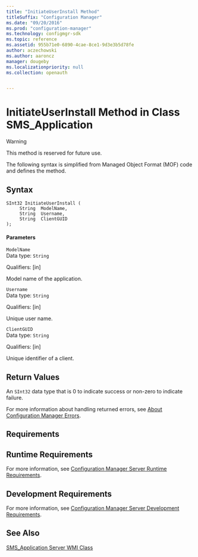 ```yaml
---
title: "InitiateUserInstall Method"
titleSuffix: "Configuration Manager"
ms.date: "09/20/2016"
ms.prod: "configuration-manager"
ms.technology: configmgr-sdk
ms.topic: reference
ms.assetid: 955b71e0-6890-4cae-8ce1-9d3e3b5d78fe
author: aczechowski
ms.author: aaroncz
manager: dougeby
ms.localizationpriority: null
ms.collection: openauth


---
```

# InitiateUserInstall Method in Class SMS_Application
> [!WARNING]
>  This method is reserved for future use.  

 The following syntax is simplified from Managed Object Format (MOF) code and defines the method.  

## Syntax  

```  
SInt32 InitiateUserInstall (  
     String  ModelName,  
     String  Username,  
     String  ClientGUID  
);  

```  

#### Parameters  
 `ModelName`  
 Data type: `String`  

 Qualifiers: [in]  

 Model name of the application.  

 `Username`  
 Data type: `String`  

 Qualifiers: [in]  

 Unique user name.  

 `ClientGUID`  
 Data type: `String`  

 Qualifiers: [in]  

 Unique identifier of a client.  

## Return Values  
 An `SInt32` data type that is 0 to indicate success or non-zero to indicate failure.  

 For more information about handling returned errors, see [About Configuration Manager Errors](../../../develop/core/understand/about-configuration-manager-errors.md).  

## Requirements  

## Runtime Requirements  
 For more information, see [Configuration Manager Server Runtime Requirements](../../../develop/core/reqs/server-runtime-requirements.md).  

## Development Requirements  
 For more information, see [Configuration Manager Server Development Requirements](../../../develop/core/reqs/server-development-requirements.md).  

## See Also  
 [SMS_Application Server WMI Class](../../../develop/reference/apps/sms_application-server-wmi-class.md)   
